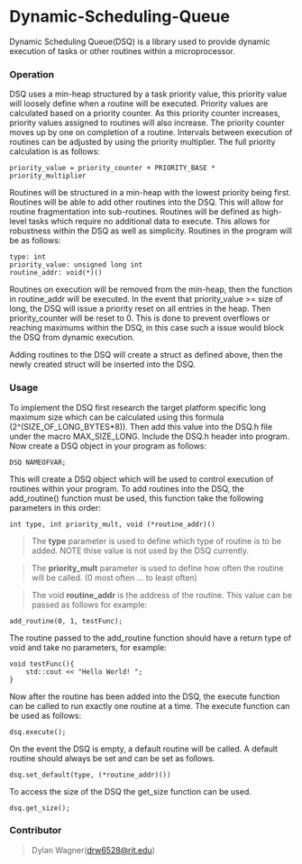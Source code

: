 # Dynamic-Scheduling-Queue
Dynamic Scheduling Queue(DSQ) is a library used to provide dynamic execution of tasks or other routines within a microprocessor. 

### Operation
DSQ uses a min-heap structured by a task priority value, this priority value will loosely define when a routine will be executed. Priority values are calculated based on a priority counter. As this priority counter increases, priority values assigned to routines will also increase. The priority counter moves up by one on completion of a routine. Intervals between execution of routines can be adjusted by using the priority multiplier. The full priority calculation is as follows:

`priority_value = priority_counter + PRIORITY_BASE * priority_multiplier`

Routines will be structured in a min-heap with the lowest priority being first. Routines will be able to add other routines into the DSQ. This will allow for routine fragmentation into sub-routines. Routines will be defined as high-level tasks which require no additional data to execute. This allows for robustness within the DSQ as well as simplicity. Routines in the program will be as follows:
```
type: int
priority_value: unsigned long int
routine_addr: void(*)()
```
Routines on execution will be removed from the min-heap, then the function in routine_addr will be executed. In the event that priority_value >= size of long, the DSQ will issue a priority reset on all entries in the heap. Then priority_counter will be reset to 0. This is done to prevent overflows or reaching maximums within the DSQ, in this case such a issue would block the DSQ from dynamic execution. 

Adding routines to the DSQ will create a struct as defined above, then the newly created struct will be inserted into the DSQ. 

### Usage

To implement the DSQ first research the target platform specific long maximum size which can be calculated using this formula (2^(SIZE_OF_LONG_BYTES*8)). Then add this value into the DSQ.h file under the macro MAX_SIZE_LONG. Include the DSQ.h header into program. Now create a DSQ object in your program as follows:

`DSQ NAMEOFVAR;`

This will create a DSQ object which will be used to control execution of routines within your program. To add routines into the DSQ, the add_routine() function must be used, this function take the following parameters in this order: 

`int type, int priority_mult, void (*routine_addr)()`

> The **type** parameter is used to define which type of routine is to be added. NOTE thise value is not used by the DSQ currently. 

> The **priority_mult** parameter is used to define how often the routine will be called. (0 most often ... to least often)

> The void **routine_addr** is the address of the routine. This value can be passed as follows for example:

`add_routine(0, 1, testFunc);`

The routine passed to the add_routine function should have a return type of void and take no parameters, for example:

```
void testFunc(){
    std::cout << "Hello World! ";
}
```

Now after the routine has been added into the DSQ, the execute function can be called to run exactly one routine at a time. The execute function can be used as follows:

`dsq.execute();`

On the event the DSQ is empty, a default routine will be called. A default routine should always be set and can be set as follows.

`dsq.set_default(type, (*routine_addr)())`

To access the size of the DSQ the get_size function can be used. 

`dsq.get_size();`

### Contributor
> Dylan Wagner(drw6528@rit.edu)

